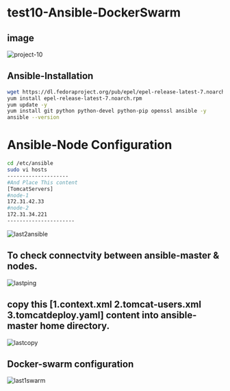 # test10-Ansible-DockerSwarm
## image
![project-10](https://user-images.githubusercontent.com/111736742/221109082-4f92eeb8-1831-4095-a2bc-1861ddeefbd6.jpg)
## Ansible-Installation
```bash
wget https://dl.fedoraproject.org/pub/epel/epel-release-latest-7.noarch.rpm
yum install epel-release-latest-7.noarch.rpm
yum update -y
yum install git python python-devel python-pip openssl ansible -y
ansible --version
```
# Ansible-Node Configuration
```bash
cd /etc/ansible
sudo vi hosts
--------------------
#And Place This content
[TomcatServers]
#node-1
172.31.42.33
#node-2
172.31.34.221
----------------------
```
![last2ansible](https://user-images.githubusercontent.com/111736742/221109841-65ed4857-dda3-48eb-b046-760b152d1d90.png)
## To check connectvity between ansible-master & nodes.
![lastping](https://user-images.githubusercontent.com/111736742/221109907-25db0f15-3edf-45dd-ad48-4a4ce369eb94.png)
## copy this [1.context.xml 2.tomcat-users.xml 3.tomcatdeploy.yaml] content into ansible-master home directory.
![lastcopy](https://user-images.githubusercontent.com/111736742/221110044-71a13ad0-a240-4bf8-9d97-cc01c4fccec2.png)
## Docker-swarm configuration
![last1swarm](https://user-images.githubusercontent.com/111736742/221110130-c6408ae3-1ac7-438e-94d1-2ce747b4eb8a.png)

